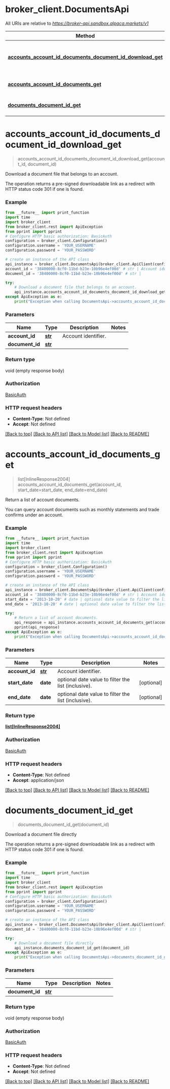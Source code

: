 # broker_client.DocumentsApi

All URIs are relative to *https://broker-api.sandbox.alpaca.markets/v1*

| Method                                                                                                                               | HTTP request                                                    | Description                                          |
| ------------------------------------------------------------------------------------------------------------------------------------ | --------------------------------------------------------------- | ---------------------------------------------------- |
| [**accounts_account_id_documents_document_id_download_get**](DocumentsApi.md#accounts_account_id_documents_document_id_download_get) | **GET** /accounts/{account_id}/documents/{document_id}/download | Download a document file that belongs to an account. |
| [**accounts_account_id_documents_get**](DocumentsApi.md#accounts_account_id_documents_get)                                           | **GET** /accounts/{account_id}/documents                        | Return a list of account documents.                  |
| [**documents_document_id_get**](DocumentsApi.md#documents_document_id_get)                                                           | **GET** /documents/{document_id}                                | Download a document file directly                    |

# **accounts_account_id_documents_document_id_download_get**

> accounts_account_id_documents_document_id_download_get(account_id, document_id)

Download a document file that belongs to an account.

The operation returns a pre-signed downloadable link as a redirect with HTTP status code 301 if one is found.

### Example

```python
from __future__ import print_function
import time
import broker_client
from broker_client.rest import ApiException
from pprint import pprint
# Configure HTTP basic authorization: BasicAuth
configuration = broker_client.Configuration()
configuration.username = 'YOUR_USERNAME'
configuration.password = 'YOUR_PASSWORD'

# create an instance of the API class
api_instance = broker_client.DocumentsApi(broker_client.ApiClient(configuration))
account_id = '38400000-8cf0-11bd-b23e-10b96e4ef00d' # str | Account identifier.
document_id = '38400000-8cf0-11bd-b23e-10b96e4ef00d' # str |

try:
    # Download a document file that belongs to an account.
    api_instance.accounts_account_id_documents_document_id_download_get(account_id, document_id)
except ApiException as e:
    print("Exception when calling DocumentsApi->accounts_account_id_documents_document_id_download_get: %s\n" % e)
```

### Parameters

| Name            | Type           | Description         | Notes |
| --------------- | -------------- | ------------------- | ----- |
| **account_id**  | [**str**](.md) | Account identifier. |
| **document_id** | [**str**](.md) |                     |

### Return type

void (empty response body)

### Authorization

[BasicAuth](../README.md#BasicAuth)

### HTTP request headers

- **Content-Type**: Not defined
- **Accept**: Not defined

[[Back to top]](#) [[Back to API list]](../README.md#documentation-for-api-endpoints) [[Back to Model list]](../README.md#documentation-for-models) [[Back to README]](../README.md)

# **accounts_account_id_documents_get**

> list[InlineResponse2004] accounts_account_id_documents_get(account_id, start_date=start_date, end_date=end_date)

Return a list of account documents.

You can query account documents such as monthly statements and trade confirms under an account.

### Example

```python
from __future__ import print_function
import time
import broker_client
from broker_client.rest import ApiException
from pprint import pprint
# Configure HTTP basic authorization: BasicAuth
configuration = broker_client.Configuration()
configuration.username = 'YOUR_USERNAME'
configuration.password = 'YOUR_PASSWORD'

# create an instance of the API class
api_instance = broker_client.DocumentsApi(broker_client.ApiClient(configuration))
account_id = '38400000-8cf0-11bd-b23e-10b96e4ef00d' # str | Account identifier.
start_date = '2013-10-20' # date | optional date value to filter the list (inclusive). (optional)
end_date = '2013-10-20' # date | optional date value to filter the list (inclusive). (optional)

try:
    # Return a list of account documents.
    api_response = api_instance.accounts_account_id_documents_get(account_id, start_date=start_date, end_date=end_date)
    pprint(api_response)
except ApiException as e:
    print("Exception when calling DocumentsApi->accounts_account_id_documents_get: %s\n" % e)
```

### Parameters

| Name           | Type           | Description                                         | Notes      |
| -------------- | -------------- | --------------------------------------------------- | ---------- |
| **account_id** | [**str**](.md) | Account identifier.                                 |
| **start_date** | **date**       | optional date value to filter the list (inclusive). | [optional] |
| **end_date**   | **date**       | optional date value to filter the list (inclusive). | [optional] |

### Return type

[**list[InlineResponse2004]**](InlineResponse2004.md)

### Authorization

[BasicAuth](../README.md#BasicAuth)

### HTTP request headers

- **Content-Type**: Not defined
- **Accept**: application/json

[[Back to top]](#) [[Back to API list]](../README.md#documentation-for-api-endpoints) [[Back to Model list]](../README.md#documentation-for-models) [[Back to README]](../README.md)

# **documents_document_id_get**

> documents_document_id_get(document_id)

Download a document file directly

The operation returns a pre-signed downloadable link as a redirect with HTTP status code 301 if one is found.

### Example

```python
from __future__ import print_function
import time
import broker_client
from broker_client.rest import ApiException
from pprint import pprint
# Configure HTTP basic authorization: BasicAuth
configuration = broker_client.Configuration()
configuration.username = 'YOUR_USERNAME'
configuration.password = 'YOUR_PASSWORD'

# create an instance of the API class
api_instance = broker_client.DocumentsApi(broker_client.ApiClient(configuration))
document_id = '38400000-8cf0-11bd-b23e-10b96e4ef00d' # str |

try:
    # Download a document file directly
    api_instance.documents_document_id_get(document_id)
except ApiException as e:
    print("Exception when calling DocumentsApi->documents_document_id_get: %s\n" % e)
```

### Parameters

| Name            | Type           | Description | Notes |
| --------------- | -------------- | ----------- | ----- |
| **document_id** | [**str**](.md) |             |

### Return type

void (empty response body)

### Authorization

[BasicAuth](../README.md#BasicAuth)

### HTTP request headers

- **Content-Type**: Not defined
- **Accept**: Not defined

[[Back to top]](#) [[Back to API list]](../README.md#documentation-for-api-endpoints) [[Back to Model list]](../README.md#documentation-for-models) [[Back to README]](../README.md)
